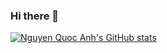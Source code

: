 ### Hi there 👋
[![Nguyen Quoc Anh's GitHub stats](https://github-readme-stats.vercel.app/api?username=anhchad&count_private=true&show_icons=true&theme=dracula)](https://github.com/anuraghazra/github-readme-stats)
<!--
**anhnq-git/anhnq-git** is a ✨ _special_ ✨ repository because its `README.md` (this file) appears on your GitHub profile.

Here are some ideas to get you started:

- 🔭 I’m currently working on ...
- 🌱 I’m currently learning ...
- 👯 I’m looking to collaborate on ...
- 🤔 I’m looking for help with ...
- 💬 Ask me about ...
- 📫 How to reach me: ...
- 😄 Pronouns: ...
- ⚡ Fun fact: ...
-->
